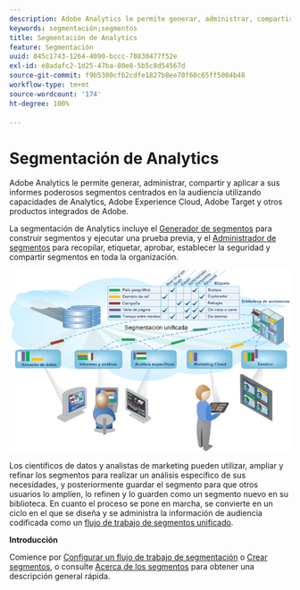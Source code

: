 ```yaml
---
description: Adobe Analytics le permite generar, administrar, compartir y aplicar a sus informes poderosos segmentos centrados en la audiencia utilizando capacidades de Analytics, Adobe Experience Cloud, Adobe Target y otros productos integrados de Adobe.
keywords: segmentación;segmentos
title: Segmentación de Analytics
feature: Segmentación
uuid: 845c1743-1264-4090-bccc-78830477f52e
exl-id: e8adafc2-1d25-47ba-80e8-5b5c8d54567d
source-git-commit: f9b5380cfb2cdfe1827b8ee70f60c65ff5004b48
workflow-type: tm+mt
source-wordcount: '174'
ht-degree: 100%

---
```


# Segmentación de Analytics

Adobe Analytics le permite generar, administrar, compartir y aplicar a sus informes poderosos segmentos centrados en la audiencia utilizando capacidades de Analytics, Adobe Experience Cloud, Adobe Target y otros productos integrados de Adobe.

La segmentación de Analytics incluye el [Generador de segmentos](/help/components/segmentation/segmentation-workflow/seg-workflow.md) para construir segmentos y ejecutar una prueba previa, y el [Administrador de segmentos](/help/components/segmentation/segmentation-workflow/seg-workflow.md) para recopilar, etiquetar, aprobar, establecer la seguridad y compartir segmentos en toda la organización.

![](assets/seg__overview.png)

Los científicos de datos y analistas de marketing pueden utilizar, ampliar y refinar los segmentos para realizar un análisis específico de sus necesidades, y posteriormente guardar el segmento para que otros usuarios lo amplíen, lo refinen y lo guarden como un segmento nuevo en su biblioteca. En cuanto el proceso se pone en marcha, se convierte en un ciclo en el que se diseña y se administra la información de audiencia codificada como un [flujo de trabajo de segmentos unificado](/help/components/segmentation/segmentation-workflow/seg-workflow.md).

**Introducción**

Comience por [Configurar un flujo de trabajo de segmentación](/help/components/segmentation/segmentation-workflow/seg-workflow.md) o [Crear segmentos](/help/components/segmentation/segmentation-workflow/seg-build.md), o consulte [Acerca de los segmentos](/help/components/segmentation/seg-overview.md) para obtener una descripción general rápida.
